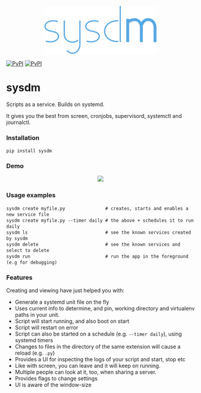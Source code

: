 <p align="center">
  <img src="logo.png" width="300px"/>
</p>

[![PyPI](https://img.shields.io/pypi/v/sysdm.svg?style=flat-square)](https://pypi.python.org/pypi/sysdm/)
[![PyPI](https://img.shields.io/pypi/pyversions/sysdm.svg?style=flat-square)](https://pypi.python.org/pypi/sysdm/)

# sysdm

Scripts as a service. Builds on systemd.

It gives you the best from screen, cronjobs, supervisord, systemctl and journalctl.

### Installation

    pip install sysdm

### Demo

<p align="center">
  <img src="https://raw.githubusercontent.com/kootenpv/sysdm/master/demo.gif"/>
</p>

### Usage examples

    sysdm create myfile.py               # creates, starts and enables a new service file
    sysdm create myfile.py --timer daily # the above + schedules it to run daily
    sysdm ls                             # see the known services created by sysdm
    sysdm delete                         # see the known services and select to delete
    sysdm run                            # run the app in the foreground (e.g for debugging)

### Features

Creating and viewing have just helped you with:

- Generate a systemd unit file on the fly
- Uses current info to determine, and pin, working directory and virtualenv paths in your unit.
- Script will start running, and also boot on start
- Script will restart on error
- Script can also be started on a schedule (e.g. `--timer daily`), using systemd timers
- Changes to files in the directory of the same extension will cause a reload (e.g. `.py`)
- Provides a UI for inspecting the logs of your script and start, stop etc
- Like with screen, you can leave and it will keep on running.
- Multiple people can look at it, too, when sharing a server.
- Provides flags to change settings
- UI is aware of the window-size
